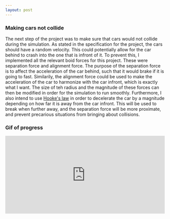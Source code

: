 ```yaml
---
layout: post
---
```

### Making cars not collide
The next step of the project was to make sure that cars would not collide during the simulation. As stated in the specification for the project, the cars should have a random velocity. This could potentially allow for the car behind to crash into the one that is infront of it. To prevent this, I implemented all the relevant boid forces for this project. These were separation force and alignment force. The purpose of the separation force is to affect the acceleration of the car behind, such that it would brake if it is going to fast. Similarily, the alignment force could be used to make the acceleration of the car to harmonize with the car infront, which is exactly what I want. The size of teh radius and the magnitude of these forces can then be modified in order for the simulation to run smoothly. Furthermore, I also intend to use [Hooke's law](https://en.wikipedia.org/wiki/Hooke%27s_law) in order to decelerate the car by a magnitude depending on how far it is away from the car infront. This will be used to break when further away, and the separation force will be more proximate, and prevent precarious situations from bringing about collisions.

### Gif of progress

<div style="height: 0; padding-bottom: calc(48.58%); position:relative; width: 100%;"><iframe allow="autoplay; gyroscope;" allowfullscreen height="100%" referrerpolicy="strict-origin" src="https://www.kapwing.com/e/603a9399e3ff1b0029e92bda" style="border:0; height:100%; left:0; overflow:hidden; position:absolute; top:0; width:100%" title="Embedded content made on Kapwing" width="100%"></iframe></div><p style="font-size: 12px; text-align: right;"><a href="https://www.kapwing.com/videos/603a9399e3ff1b0029e92bda" target="_blank" rel="noopener noreferrer"></a></p>
